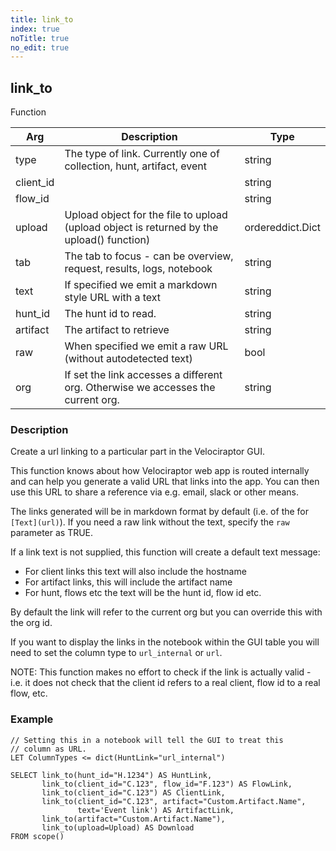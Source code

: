 ```yaml
---
title: link_to
index: true
noTitle: true
no_edit: true
---
```




<div class="vql_item"></div>


## link_to
<span class='vql_type label label-warning pull-right page-header'>Function</span>



<div class="vqlargs"></div>

Arg | Description | Type
----|-------------|-----
type|The type of link. Currently one of collection, hunt, artifact, event|string
client_id||string
flow_id||string
upload|Upload object for the file to upload (upload object is returned by the upload() function)|ordereddict.Dict
tab|The tab to focus - can be overview, request, results, logs, notebook|string
text|If specified we emit a markdown style URL with a text|string
hunt_id|The hunt id to read.|string
artifact|The artifact to retrieve|string
raw|When specified we emit a raw URL (without autodetected text)|bool
org|If set the link accesses a different org. Otherwise we accesses the current org.|string

### Description

Create a url linking to a particular part in the Velociraptor GUI.

This function knows about how Velociraptor web app is routed
internally and can help you generate a valid URL that links into
the app. You can then use this URL to share a reference via
e.g. email, slack or other means.

The links generated will be in markdown format by default (i.e. of
the for `[Text](url)`). If you need a raw link without the text,
specify the `raw` parameter as TRUE.

If a link text is not supplied, this function will create a
default text message:

* For client links this text will also include the hostname
* For artifact links, this will include the artifact name
* For hunt, flows etc the text will be the hunt id, flow id etc.

By default the link will refer to the current org but you can
override this with the org id.

If you want to display the links in the notebook within the GUI
table you will need to set the column type to `url_internal` or
`url`.

NOTE: This function makes no effort to check if the link is
actually valid - i.e. it does not check that the client id refers
to a real client, flow id to a real flow, etc.

### Example

```vql
// Setting this in a notebook will tell the GUI to treat this
// column as URL.
LET ColumnTypes <= dict(HuntLink="url_internal")

SELECT link_to(hunt_id="H.1234") AS HuntLink,
       link_to(client_id="C.123", flow_id="F.123") AS FlowLink,
       link_to(client_id="C.123") AS ClientLink,
       link_to(client_id="C.123", artifact="Custom.Artifact.Name",
               text='Event link') AS ArtifactLink,
       link_to(artifact="Custom.Artifact.Name"),
       link_to(upload=Upload) AS Download
FROM scope()
```


